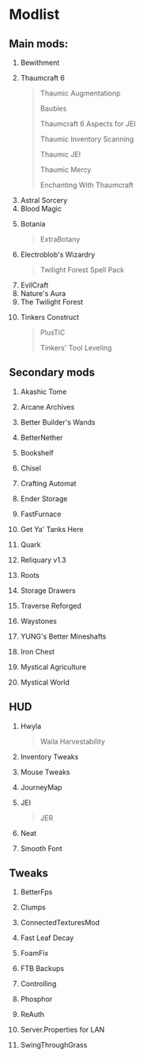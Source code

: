 <h1>Modlist</h1>
<h2>Main mods:</h2>
<ol>
<li>Bewithment</li>
<li>
	<p>Thaumcraft 6</p>
	<blockquote>
		<p>Thaumic Augmentationp</p>
		<p>Baubles</p>
		<p>Thaumcraft 6 Aspects for JEI</p>
		<p>Thaumic Inventory Scanning</p>
		<p>Thaumic JEI</p>
		<p>Thaumic Mercy</p>
		<p>Enchanting With Thaumcraft</p>
	</blockquote>
</li>
<li>Astral Sorcery</li>
<li>Blood Magic</li>
<li>
	<p>Botania</p>
	<blockquote>
		<p>ExtraBotany</p>
	</blockquote>
</li>
<li>
	<p>Electroblob's Wizardry</p>
	<blockquote>
		<p>Twilight Forest Spell Pack</p>
	</blockquote>
</li>
<li>EvilCraft</li>
<li>Nature's Aura</li>
<li>The Twilight Forest</li>
<li>
	<p>Tinkers Construct</p>
	<blockquote>
		<p>PlusTiC</p>
		<p>Tinkers' Tool Leveling</p>
	</blockquote>
</li>
</ol>
<h2>Secondary mods</h2>
<ol>
	<li>
		<p>Akashic Tome</p></li>
	<li>
		<p>Arcane Archives</p></li>
	<li>
		<p>Better Builder's Wands</p></li>
	<li>
		<p>BetterNether</p></li>
	<li>
		<p>Bookshelf</p></li>
	<li>
		<p>Chisel</p>
	</li>
	<li>
		<p>Crafting Automat</p>
	</li>
	<li>
		<p>Ender Storage</p>
	</li>
	<li>
		<p>FastFurnace</p>
	</li>
	<li>
		<p>Get Ya' Tanks Here</p>
	</li>
	<li>
		<p>Quark</p>
	</li>
	<li>
		<p>Reliquary v1.3</p>
	</li>
	<li>
		<p>Roots</p>
	</li>
	<li>
		<p>Storage Drawers</p>
	</li>
	<li>
		<p>Traverse Reforged</p>
	</li>
	<li>
		<p>Waystones</p>
	</li>
	<li>
		<p>YUNG's Better Mineshafts</p>
	</li>
	<li>
		<p>Iron Chest</p>
	</li>
	<li>
		<p>Mystical Agriculture</p>
	</li>
	<li>
		<p>Mystical World</p>
	</li>
</ol>
<h2>HUD</h2>
<ol>
	<li>
		<p>Hwyla</p>
		<blockquote>
			<p>Waila Harvestability</p>
		</blockquote>
	</li>
	<li>
		<p>Inventory Tweaks</p>
	</li>
	<li>
		<p>Mouse Tweaks</p>
	</li>
	<li>
		<p>JourneyMap</p>
	</li>
	<li>
		<p>JEI</p>
		<blockquote>
			<p>JER</p>
		</blockquote>
	</li>
	<li>
		<p>Neat</p>
	</li>
	<li>
		<p>Smooth Font</p>
	</li>
</ol>
<h2>Tweaks</h2>
<ol>
	<li>
		<p>BetterFps</p>
	</li>
	<li>
		<p>Clumps</p>
	</li>
	<li>
		<p>ConnectedTexturesMod</p>
	</li>
	<li>
		<p>Fast Leaf Decay</p>
	</li>
	<li>
		<p>Foam​Fix</p>
	</li>
	<li>
		<p>FTB Backups</p>
	</li>
	<li>
		<p>Controlling</p>
	</li>
	<li>
		<p>Phosphor</p>
	</li>
	<li>
		<p>ReAuth</p>
	</li>
	<li>
		<p>Server.Properties for LAN</p>
	</li>
	<li>
		<p>SwingThroughGrass</p>
	</li>
</ol>
